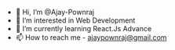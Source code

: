 - 👋 Hi, I’m @Ajay-Pownraj
- 👀 I’m interested in Web Development
- 🌱 I’m currently learning React.Js Advance
- 📫 How to reach me - ajaypownraj@gmail.com

<!---
Ajay-Pownraj/Ajay-Pownraj is a ✨ special ✨ repository because its `README.md` (this file) appears on your GitHub profile.
You can click the Preview link to take a look at your changes.
--->

